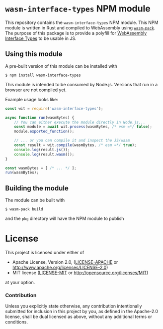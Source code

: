 # `wasm-interface-types` NPM module

This repository contains the `wasm-interface-types` NPM module. This NPM module
is written in Rust and compiled to WebAssembly using
[`wasm-pack`](https://github.com/rustwasm/wasm-pack). The
purpose of this package is to provide a polyfill for [WebAssembly
Interface Types](https://github.com/webassembly/webidl-bindings) to be usable in
JS.

## Using this module

A pre-built version of this module can be installed with

```
$ npm install wasm-interface-types
```

This module is intended to be consumed by Node.js. Versions that run in a
browser are not compiled yet.

Example usage looks like:

```js
const wit = require('wasm-interface-types');

async function run(wasmBytes) {
    // You can either execute the module directly in Node.js...
    const module = await wit.process(wasmBytes, /* esm =*/ false);
    module.exported_function();

    // ... or you can compile it and inspect the JS/wasm
    const result = wit.compile(wasmBytes, /* esm =*/ true);
    console.log(result.js());
    console.log(result.wasm());
}

const wasmBytes = [ /* ... */ ];
run(wasmBytes);
```

## Building the module

The module can be built with

```
$ wasm-pack build
```

and the `pkg` directory will have the NPM module to publish

# License

This project is licensed under either of

 * Apache License, Version 2.0, ([LICENSE-APACHE](LICENSE-APACHE) or
   http://www.apache.org/licenses/LICENSE-2.0)
 * MIT license ([LICENSE-MIT](LICENSE-MIT) or
   http://opensource.org/licenses/MIT)

at your option.

### Contribution

Unless you explicitly state otherwise, any contribution intentionally submitted
for inclusion in this project by you, as defined in the Apache-2.0 license,
shall be dual licensed as above, without any additional terms or conditions.
